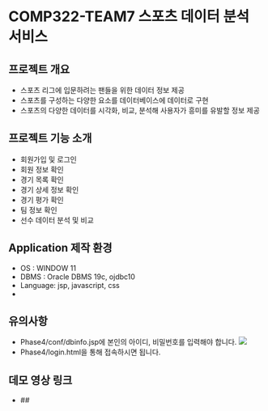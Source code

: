 # COMP322-TEAM7 스포츠 데이터 분석 서비스 
<pr>
<h2>프로젝트 개요</h2>
<ul>
  <li>
    스포츠 리그에 입문하려는 팬들을 위한 데이터 정보 제공
  </li>
  <li>
    스포츠를 구성하는 다양한 요소를 데이터베이스에 데이터로 구현
  </li>
  <li>
    스포츠의 다양한 데이터를 시각화, 비교, 분석해 사용자가 흥미를 유발할 정보 제공
  </li>
  
  
</ul>
<pr>
<h2>
  프로젝트 기능 소개
</h2>
<ul>
  <li>
    회원가입 및 로그인
  </li>
  <li>
    회원 정보 확인
  </li>
  <li>
    경기 목록 확인
  </li>
  <li>
    경기 상세 정보 확인
  </li>
  <li>
    경기 평가 확인
  </li>
  <li>
    팀 정보 확인 
  </li>
  <li>
    선수 데이터 분석 및 비교
  </li>
</ul>

<h2>
  Application 제작 환경
</h2>
<ul>
  <li>
    OS : WINDOW 11
  </li>
  <li>
    DBMS : Oracle DBMS 19c, ojdbc10
  </li>
  <li>
    Language: jsp, javascript, css 
  </li>
  <li>
    
  </li>
  
</ul>
<h2>
  유의사항
</h2>
<ul>
  <li>
    Phase4/conf/dbinfo.jsp에 본인의 아이디, 비밀번호를 입력해야 합니다.
    <img src="https://github.com/minguk-cucu/comp322-team7/assets/88092669/ce2075db-6bc2-4ce9-b791-7785c6a5f1de">
  </li>
  <li>
    Phase4/login.html을 통해 접속하시면 됩니다.
  </li>

</ul>

<h2>
  데모 영상 링크
</h2>
<ul>
  <li>
    ##
  </li>
</ul>
